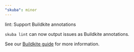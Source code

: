 ```yaml
---
"skuba": minor
---
```


lint: Support Buildkite annotations

`skuba lint` can now output issues as Buildkite annotations.

See our [Buildkite guide](https://github.com/seek-oss/skuba/tree/master/docs/deep-dives/buildkite.md) for more information.
